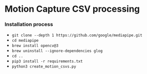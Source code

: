 # Motion Capture CSV processing

### Installation process

- `git clone --depth 1 https://github.com/google/mediapipe.git`
- `cd mediapipe`
- `brew install opencv@3`
- `brew uninstall --ignore-dependencies glog`
- `cd ..`
- `pip3 install -r requirements.txt`
- `python3 create_motion_csvs.py`
